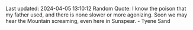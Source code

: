 Last updated: 2024-04-05 13:10:12
Random Quote: I know the poison that my father used, and there is none slower or more agonizing.  Soon we may hear the Mountain screaming, even here in Sunspear.  -  Tyene Sand